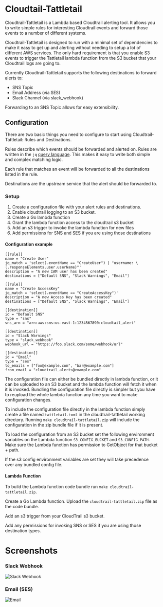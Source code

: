 # Cloudtail-Tattletail

Cloudtrail-Tattletail is a Lambda based Cloudtrail alerting tool. It allows you to write simple rules for interesting Cloudtrail events and forward those events to a number of different systems.

Cloudtrail-Tattletail is designed to run with a minimal set of dependencies to make it easy to get up and alerting without needing to setup a lot of different AWS services. The only hard requirement is that you enable S3 events to trigger the Tattletail lambda function from the S3 bucket that your Cloudtrail logs are going to.

Currently Cloudtrail-Tattletail supports the following destinations to forward alerts to:
- SNS Topic
- Email Address (via SES)
- Slack Channel (via slack_webhook)

Forwarding to an SNS Topic allows for easy extensibility.

## Configuration

There are two basic things you need to configure to start using Cloudtrail-Tattletail: Rules and Destinations.

Rules describe which events should be forwarded and alerted on. Rules are written in the `jq` [query language](https://stedolan.github.io/jq/manual/). This makes it easy to write both simple and complex matching logic.

Each rule that matches an event will be forwarded to all the destinations listed in the rule.

Destinations are the upstream service that the alert should be forwarded to.

### Setup

1. Create a configuration file with your alert rules and destinations.
1. Enable cloudtrail logging to an S3 bucket.
1. Create a Go lambda function
1. Grant the lambda function access to the cloudtrail s3 bucket
1. Add an s3 trigger to invoke the lambda function for new files
1. Add permissions for SNS and SES if you are using those destinations

#### Configuration example

```
[[rule]]
name = "Create User"
jq_match = 'select(.eventName == "CreateUser") | "username: \(.responseElements.user.userName)"'
description = "A new IAM user has been created"
destinations = ["Default SNS", "Slack Warnings", "Email"]

[[rule]]
name = "Create AccessKey"
jq_match = 'select(.eventName == "CreateAccessKey")'
description = "A new Access Key has been created"
destinations = ["Default SNS", "Slack Warnings", "Email"]

[[destination]]
id = "Default SNS"
type = "sns"
sns_arn = "arn:aws:sns:us-east-1:1234567890:cloudtail_alert"

[[destination]]
id = "Slack Warnings"
type = "slack_webhook"
webhook_url = "https://foo.slack.com/some/webhook/url"

[[destination]]
id = "Email"
type = "ses"
to_emails = ["foo@example.com", "bar@example.com"]
from_email = "cloudtrail_alerts@example.com"
```

The configuration file can either be bundled directly in lambda function, or it can be uploaded to an S3 bucket and the lambda function will fetch it when it is invoked. Bundling the configuration file directly is simpler but you have to reupload the whole lambda function any time you want to make configuration changes.

To include the configuration file directly in the lambda function simply create a file named `tattletail.toml` in the cloudtrail-tattletail working directory. Running `make cloudtrail-tattletail.zip` will include the configuration in the zip bundle file if it is present.

To load the configuration from an S3 bucket set the following environment variables on the Lambda function `S3_CONFIG_BUCKET` and `S3_CONFIG_PATH`. Make sure the Lambda function has permission to GetObject for that bucket + path.

If the s3 config environment variables are set they will take precedence over any bundled config file.

#### Lambda Function

To build the Lambda function code bundle run `make cloudtrail-tattletail.zip`.

Create a Go Lambda function. Upload the `cloudtrail-tattletail.zip` file as the code bundle.

Add an s3 trigger from your CloudTrail s3 bucket.

Add any permissions for invoking SNS or SES if you are using those destination types.

# Screenshots

### Slack Webhook
<img src="https://raw.githubusercontent.com/psanford/cloudtrail-tattletail/main/screenshots/slack-webhook.png?raw=true" alt="Slack Webhook" />

### Email (SES)
<img src="https://raw.githubusercontent.com/psanford/cloudtrail-tattletail/main/screenshots/email.png?raw=true" alt="Email" />
